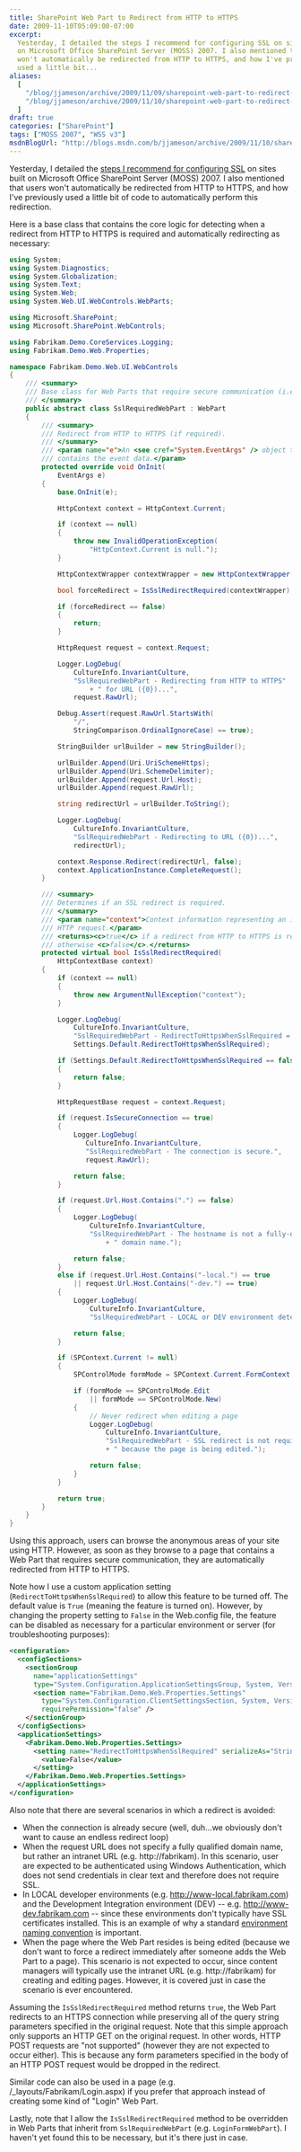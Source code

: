 ```yaml
---
title: SharePoint Web Part to Redirect from HTTP to HTTPS
date: 2009-11-10T05:09:00-07:00
excerpt:
  Yesterday, I detailed the steps I recommend for configuring SSL on sites built
  on Microsoft Office SharePoint Server (MOSS) 2007. I also mentioned that users
  won't automatically be redirected from HTTP to HTTPS, and how I've previously
  used a little bit...
aliases:
  [
    "/blog/jjameson/archive/2009/11/09/sharepoint-web-part-to-redirect-from-http-to-https.aspx",
    "/blog/jjameson/archive/2009/11/10/sharepoint-web-part-to-redirect-from-http-to-https.aspx",
  ]
draft: true
categories: ["SharePoint"]
tags: ["MOSS 2007", "WSS v3"]
msdnBlogUrl: "http://blogs.msdn.com/b/jjameson/archive/2009/11/10/sharepoint-web-part-to-redirect-from-http-to-https.aspx"
---
```


Yesterday, I detailed the
[steps I recommend for configuring SSL](/blog/jjameson/2009/11/09/configuring-ssl-on-sharepoint-sites)
on sites built on Microsoft Office SharePoint Server (MOSS) 2007. I also
mentioned that users won't automatically be redirected from HTTP to HTTPS, and
how I've previously used a little bit of code to automatically perform this
redirection.

Here is a base class that contains the core logic for detecting when a redirect
from HTTP to HTTPS is required and automatically redirecting as necessary:

```C#
using System;
using System.Diagnostics;
using System.Globalization;
using System.Text;
using System.Web;
using System.Web.UI.WebControls.WebParts;

using Microsoft.SharePoint;
using Microsoft.SharePoint.WebControls;

using Fabrikam.Demo.CoreServices.Logging;
using Fabrikam.Demo.Web.Properties;

namespace Fabrikam.Demo.Web.UI.WebControls
{
    /// <summary>
    /// Base class for Web Parts that require secure communication (i.e. HTTPS).
    /// </summary>
    public abstract class SslRequiredWebPart : WebPart
    {
        /// <summary>
        /// Redirect from HTTP to HTTPS (if required).
        /// </summary>
        /// <param name="e">An <see cref="System.EventArgs" /> object that
        /// contains the event data.</param>
        protected override void OnInit(
            EventArgs e)
        {
            base.OnInit(e);

            HttpContext context = HttpContext.Current;

            if (context == null)
            {
                throw new InvalidOperationException(
                    "HttpContext.Current is null.");
            }

            HttpContextWrapper contextWrapper = new HttpContextWrapper(context);

            bool forceRedirect = IsSslRedirectRequired(contextWrapper);

            if (forceRedirect == false)
            {
                return;
            }

            HttpRequest request = context.Request;

            Logger.LogDebug(
                CultureInfo.InvariantCulture,
                "SslRequiredWebPart - Redirecting from HTTP to HTTPS"
                    + " for URL ({0})...",
                request.RawUrl);

            Debug.Assert(request.RawUrl.StartsWith(
                "/",
                StringComparison.OrdinalIgnoreCase) == true);

            StringBuilder urlBuilder = new StringBuilder();

            urlBuilder.Append(Uri.UriSchemeHttps);
            urlBuilder.Append(Uri.SchemeDelimiter);
            urlBuilder.Append(request.Url.Host);
            urlBuilder.Append(request.RawUrl);

            string redirectUrl = urlBuilder.ToString();

            Logger.LogDebug(
                CultureInfo.InvariantCulture,
                "SslRequiredWebPart - Redirecting to URL ({0})...",
                redirectUrl);

            context.Response.Redirect(redirectUrl, false);
            context.ApplicationInstance.CompleteRequest();
        }

        /// <summary>
        /// Determines if an SSL redirect is required.
        /// </summary>
        /// <param name="context">Context information representing an individual
        /// HTTP request.</param>
        /// <returns><c>true</c> if a redirect from HTTP to HTTPS is required,
        /// otherwise <c>false</c>.</returns>
        protected virtual bool IsSslRedirectRequired(
            HttpContextBase context)
        {
            if (context == null)
            {
                throw new ArgumentNullException("context");
            }

            Logger.LogDebug(
                CultureInfo.InvariantCulture,
                "SslRequiredWebPart - RedirectToHttpsWhenSslRequired = {0}",
                Settings.Default.RedirectToHttpsWhenSslRequired);

            if (Settings.Default.RedirectToHttpsWhenSslRequired == false)
            {
                return false;
            }

            HttpRequestBase request = context.Request;

            if (request.IsSecureConnection == true)
            {
                Logger.LogDebug(
                   CultureInfo.InvariantCulture,
                   "SslRequiredWebPart - The connection is secure.",
                   request.RawUrl);

                return false;
            }

            if (request.Url.Host.Contains(".") == false)
            {
                Logger.LogDebug(
                    CultureInfo.InvariantCulture,
                    "SslRequiredWebPart - The hostname is not a fully-qualified"
                        + " domain name.");

                return false;
            }
            else if (request.Url.Host.Contains("-local.") == true
                || request.Url.Host.Contains("-dev.") == true)
            {
                Logger.LogDebug(
                    CultureInfo.InvariantCulture,
                    "SslRequiredWebPart - LOCAL or DEV environment detected.");

                return false;
            }

            if (SPContext.Current != null)
            {
                SPControlMode formMode = SPContext.Current.FormContext.FormMode;

                if (formMode == SPControlMode.Edit
                    || formMode == SPControlMode.New)
                {
                    // Never redirect when editing a page
                    Logger.LogDebug(
                        CultureInfo.InvariantCulture,
                        "SslRequiredWebPart - SSL redirect is not required"
                        + " because the page is being edited.");

                    return false;
                }
            }

            return true;
        }
    }
}
```

Using this approach, users can browse the anonymous areas of your site using
HTTP. However, as soon as they browse to a page that contains a Web Part that
requires secure communication, they are automatically redirected from HTTP to
HTTPS.

Note how I use a custom application setting (`RedirectToHttpsWhenSslRequired`)
to allow this feature to be turned off. The default value is `True` (meaning the
feature is turned on). However, by changing the property setting to `False` in
the Web.config file, the feature can be disabled as necessary for a particular
environment or server (for troubleshooting purposes):

```XML
<configuration>
  <configSections>
    <sectionGroup
      name="applicationSettings"
      type="System.Configuration.ApplicationSettingsGroup, System, Version=2.0.0.0, Culture=neutral, PublicKeyToken=b77a5c561934e089" >
      <section name="Fabrikam.Demo.Web.Properties.Settings"
        type="System.Configuration.ClientSettingsSection, System, Version=2.0.0.0, Culture=neutral, PublicKeyToken=b77a5c561934e089"
        requirePermission="false" />
    </sectionGroup>
  </configSections>
  <applicationSettings>
    <Fabrikam.Demo.Web.Properties.Settings>
      <setting name="RedirectToHttpsWhenSslRequired" serializeAs="String">
        <value>False</value>
      </setting>
    </Fabrikam.Demo.Web.Properties.Settings>
  </applicationSettings>
</configuration>
```

Also note that there are several scenarios in which a redirect is avoided:

- When the connection is already secure (well, duh...we obviously don't want to
  cause an endless redirect loop)
- When the request URL does not specify a fully qualified domain name, but
  rather an intranet URL (e.g. http://fabrikam). In this scenario, user are
  expected to be authenticated using Windows Authentication, which does not send
  credentials in clear text and therefore does not require SSL.
- In LOCAL developer environments (e.g. http://www-local.fabrikam.com) and the
  Development Integration environment (DEV) -- e.g. http://www-dev.fabrikam.com
  -- since these environments don't typically have SSL certificates installed.
  This is an example of why a standard
  [environment naming convention](/blog/jjameson/2009/06/09/environment-naming-conventions)
  is important.
- When the page where the Web Part resides is being edited (because we don't
  want to force a redirect immediately after someone adds the Web Part to a
  page). This scenario is not expected to occur, since content managers will
  typically use the intranet URL (e.g. http://fabrikam) for creating and editing
  pages. However, it is covered just in case the scenario is ever encountered.

Assuming the `IsSslRedirectRequired` method returns `true`, the Web Part
redirects to an HTTPS connection while preserving all of the query string
parameters specified in the original request. Note that this simple approach
only supports an HTTP GET on the original request. In other words, HTTP POST
requests are "not supported" (however they are not expected to occur either).
This is because any form parameters specified in the body of an HTTP POST
request would be dropped in the redirect.

Similar code can also be used in a page (e.g. /_layouts/Fabrikam/Login.aspx) if
you prefer that approach instead of creating some kind of "Login" Web Part.

Lastly, note that I allow the `IsSslRedirectRequired` method to be overridden in
Web Parts that inherit from `SslRequiredWebPart` (e.g. `LoginFormWebPart`). I
haven't yet found this to be necessary, but it's there just in case.
